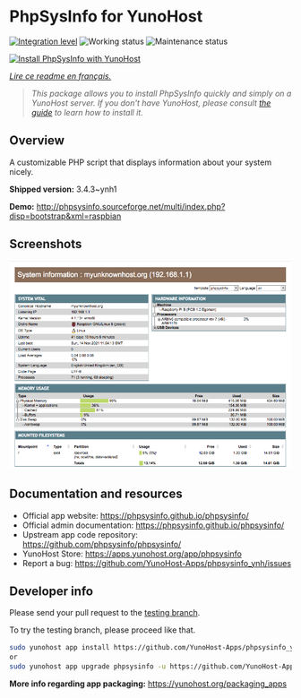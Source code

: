 <!--
N.B.: This README was automatically generated by https://github.com/YunoHost/apps/tree/master/tools/README-generator
It shall NOT be edited by hand.
-->

# PhpSysInfo for YunoHost

[![Integration level](https://dash.yunohost.org/integration/phpsysinfo.svg)](https://dash.yunohost.org/appci/app/phpsysinfo) ![Working status](https://ci-apps.yunohost.org/ci/badges/phpsysinfo.status.svg) ![Maintenance status](https://ci-apps.yunohost.org/ci/badges/phpsysinfo.maintain.svg)

[![Install PhpSysInfo with YunoHost](https://install-app.yunohost.org/install-with-yunohost.svg)](https://install-app.yunohost.org/?app=phpsysinfo)

*[Lire ce readme en français.](./README_fr.md)*

> *This package allows you to install PhpSysInfo quickly and simply on a YunoHost server.
If you don't have YunoHost, please consult [the guide](https://yunohost.org/#/install) to learn how to install it.*

## Overview

A customizable PHP script that displays information about your system nicely.


**Shipped version:** 3.4.3~ynh1

**Demo:** http://phpsysinfo.sourceforge.net/multi/index.php?disp=bootstrap&xml=raspbian

## Screenshots

![Screenshot of PhpSysInfo](./doc/screenshots/screenshot.png)

## Documentation and resources

* Official app website: <https://phpsysinfo.github.io/phpsysinfo/>
* Official admin documentation: <https://phpsysinfo.github.io/phpsysinfo/>
* Upstream app code repository: <https://github.com/phpsysinfo/phpsysinfo/>
* YunoHost Store: <https://apps.yunohost.org/app/phpsysinfo>
* Report a bug: <https://github.com/YunoHost-Apps/phpsysinfo_ynh/issues>

## Developer info

Please send your pull request to the [testing branch](https://github.com/YunoHost-Apps/phpsysinfo_ynh/tree/testing).

To try the testing branch, please proceed like that.

``` bash
sudo yunohost app install https://github.com/YunoHost-Apps/phpsysinfo_ynh/tree/testing --debug
or
sudo yunohost app upgrade phpsysinfo -u https://github.com/YunoHost-Apps/phpsysinfo_ynh/tree/testing --debug
```

**More info regarding app packaging:** <https://yunohost.org/packaging_apps>

